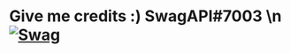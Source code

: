 # Give me credits :) SwagAPI#7003 \n [![Swag](https://discord.c99.nl/widget/theme-1/921059053487153203.png)](https://discord.com/users/921059053487153203)
